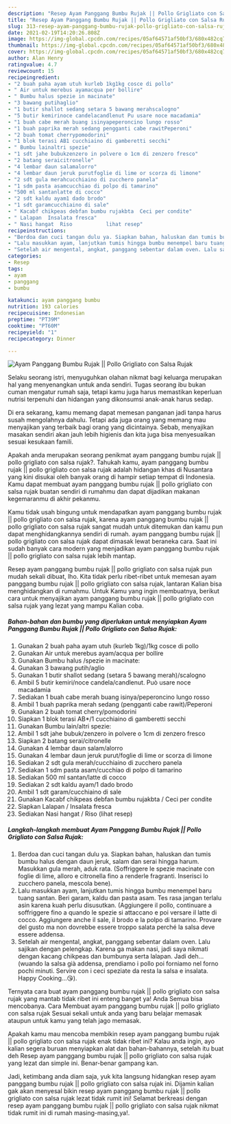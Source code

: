 ```yaml
---
description: "Resep Ayam Panggang Bumbu Rujak || Pollo Grigliato con Salsa Rujak yang nikmat Untuk Jualan"
title: "Resep Ayam Panggang Bumbu Rujak || Pollo Grigliato con Salsa Rujak yang nikmat Untuk Jualan"
slug: 313-resep-ayam-panggang-bumbu-rujak-pollo-grigliato-con-salsa-rujak-yang-nikmat-untuk-jualan
date: 2021-02-19T14:20:26.808Z
image: https://img-global.cpcdn.com/recipes/05af64571af50bf3/680x482cq70/ayam-panggang-bumbu-rujak-pollo-grigliato-con-salsa-rujak-foto-resep-utama.jpg
thumbnail: https://img-global.cpcdn.com/recipes/05af64571af50bf3/680x482cq70/ayam-panggang-bumbu-rujak-pollo-grigliato-con-salsa-rujak-foto-resep-utama.jpg
cover: https://img-global.cpcdn.com/recipes/05af64571af50bf3/680x482cq70/ayam-panggang-bumbu-rujak-pollo-grigliato-con-salsa-rujak-foto-resep-utama.jpg
author: Alan Henry
ratingvalue: 4.7
reviewcount: 15
recipeingredient:
- "2 buah paha ayam utuh kurleb 1kg1kg cosce di pollo"
- " Air untuk merebus ayamacqua per bollire"
- " Bumbu halus spezie in macinate"
- "3 bawang putihaglio"
- "1 butir shallot sedang setara 5 bawang merahscalogno"
- "5 butir kemirinoce candelacandlenut Pu usare noce macadamia"
- "1 buah cabe merah buang isinyapeperoncino lungo rosso"
- "1 buah paprika merah sedang pengganti cabe rawitPeperoni"
- "2 buah tomat cherrypomodorini"
- "1 blok terasi AB1 cucchiaino di gamberetti secchi"
- " Bumbu lainaltri spezie"
- "1 sdt jahe bubukzenzero in polvere o 1cm di zenzero fresco"
- "2 batang seraicitronelle"
- "4 lembar daun salamalorro"
- "4 lembar daun jeruk purutfoglie di lime or scorza di limone"
- "2 sdt gula merahcucchiaino di zucchero panela"
- "1 sdm pasta asamcucchiao di polpo di tamarino"
- "500 ml santanlatte di cocco"
- "2 sdt kaldu ayam1 dado brodo"
- "1 sdt garamcucchiaino di sale"
- " Kacabf chikpeas debfan bumbu rujakbta  Ceci per condite"
- " Lalapan  Insalata fresca"
- " Nasi hangat  Riso           lihat resep"
recipeinstructions:
- "Berdoa dan cuci tangan dulu ya. Siapkan bahan, haluskan dan tumis bumbu halus dengan daun jeruk, salam dan serai hingga harum. Masukkan gula merah, aduk rata. (Soffriggere le spezie macinate con foglie di lime, alloro e citronella fino a renderle fragranti. Inserisci lo zucchero panela, mescola bene)."
- "Lalu masukkan ayam, lanjutkan tumis hingga bumbu menempel baru tuang santan. Beri garam, kaldu dan pasta asam. Tes rasa jangan terlalu asin karena kuah perlu disusutkan. (Aggiungere il pollo, continuare a soffriggere fino a quando le spezie si attaccano e poi versare il latte di cocco. Aggiungere anche il sale, il brodo e la polpo di tamarino. Provare del gusto ma non dovrebbe essere troppo salata perché la salsa deve essere addensa."
- "Setelah air mengental, angkat, panggang sebentar dalam oven. Lalu sajikan dengan pelengkap. Karena ga makan nasi, jadi saya nikmati dengan kacang chikpeas dan bumbunya serta lalapan. Jadi deh...(wuando la salsa già addensa, prendiamo i pollo poi forniamo nel forno pochi minuti. Servire con i ceci speziate da resta la salsa e insalata. Happy Cooking...😘)."
categories:
- Resep
tags:
- ayam
- panggang
- bumbu

katakunci: ayam panggang bumbu 
nutrition: 193 calories
recipecuisine: Indonesian
preptime: "PT39M"
cooktime: "PT60M"
recipeyield: "1"
recipecategory: Dinner

---
```



![Ayam Panggang Bumbu Rujak || Pollo Grigliato con Salsa Rujak](https://img-global.cpcdn.com/recipes/05af64571af50bf3/680x482cq70/ayam-panggang-bumbu-rujak-pollo-grigliato-con-salsa-rujak-foto-resep-utama.jpg)

Selaku seorang istri, menyuguhkan olahan nikmat bagi keluarga merupakan hal yang menyenangkan untuk anda sendiri. Tugas seorang ibu bukan cuman mengatur rumah saja, tetapi kamu juga harus memastikan keperluan nutrisi terpenuhi dan hidangan yang dikonsumsi anak-anak harus sedap.

Di era  sekarang, kamu memang dapat memesan panganan jadi tanpa harus susah mengolahnya dahulu. Tetapi ada juga orang yang memang mau menyajikan yang terbaik bagi orang yang dicintainya. Sebab, menyajikan masakan sendiri akan jauh lebih higienis dan kita juga bisa menyesuaikan sesuai kesukaan famili. 



Apakah anda merupakan seorang penikmat ayam panggang bumbu rujak || pollo grigliato con salsa rujak?. Tahukah kamu, ayam panggang bumbu rujak || pollo grigliato con salsa rujak adalah hidangan khas di Nusantara yang kini disukai oleh banyak orang di hampir setiap tempat di Indonesia. Kamu dapat membuat ayam panggang bumbu rujak || pollo grigliato con salsa rujak buatan sendiri di rumahmu dan dapat dijadikan makanan kegemaranmu di akhir pekanmu.

Kamu tidak usah bingung untuk mendapatkan ayam panggang bumbu rujak || pollo grigliato con salsa rujak, karena ayam panggang bumbu rujak || pollo grigliato con salsa rujak sangat mudah untuk ditemukan dan kamu pun dapat menghidangkannya sendiri di rumah. ayam panggang bumbu rujak || pollo grigliato con salsa rujak dapat dimasak lewat beraneka cara. Saat ini sudah banyak cara modern yang menjadikan ayam panggang bumbu rujak || pollo grigliato con salsa rujak lebih mantap.

Resep ayam panggang bumbu rujak || pollo grigliato con salsa rujak pun mudah sekali dibuat, lho. Kita tidak perlu ribet-ribet untuk memesan ayam panggang bumbu rujak || pollo grigliato con salsa rujak, lantaran Kalian bisa menghidangkan di rumahmu. Untuk Kamu yang ingin membuatnya, berikut cara untuk menyajikan ayam panggang bumbu rujak || pollo grigliato con salsa rujak yang lezat yang mampu Kalian coba.

<!--inarticleads1-->

##### Bahan-bahan dan bumbu yang diperlukan untuk menyiapkan Ayam Panggang Bumbu Rujak || Pollo Grigliato con Salsa Rujak:

1. Gunakan 2 buah paha ayam utuh (kurleb 1kg)/1kg cosce di pollo
1. Gunakan  Air untuk merebus ayam/acqua per bollire
1. Gunakan  Bumbu halus /spezie in macinate:
1. Gunakan 3 bawang putih/aglio
1. Gunakan 1 butir shallot sedang (setara 5 bawang merah)/scalogno
1. Ambil 5 butir kemiri/noce candela/candlenut. Può usare noce macadamia
1. Sediakan 1 buah cabe merah buang isinya/peperoncino lungo rosso
1. Ambil 1 buah paprika merah sedang (pengganti cabe rawit)/Peperoni
1. Gunakan 2 buah tomat cherry/pomodorini
1. Siapkan 1 blok terasi AB*/1 cucchiaino di gamberetti secchi
1. Gunakan  Bumbu lain/altri spezie:
1. Ambil 1 sdt jahe bubuk/zenzero in polvere o 1cm di zenzero fresco
1. Siapkan 2 batang serai/citronelle
1. Gunakan 4 lembar daun salam/alorro
1. Gunakan 4 lembar daun jeruk purut/foglie di lime or scorza di limone
1. Sediakan 2 sdt gula merah/cucchiaino di zucchero panela
1. Sediakan 1 sdm pasta asam/cucchiao di polpo di tamarino
1. Sediakan 500 ml santan/latte di cocco
1. Sediakan 2 sdt kaldu ayam/1 dado brodo
1. Ambil 1 sdt garam/cucchiaino di sale
1. Gunakan  Kacabf chikpeas debfan bumbu rujakbta / Ceci per condite
1. Siapkan  Lalapan / Insalata fresca
1. Sediakan  Nasi hangat / Riso           (lihat resep)




<!--inarticleads2-->

##### Langkah-langkah membuat Ayam Panggang Bumbu Rujak || Pollo Grigliato con Salsa Rujak:

1. Berdoa dan cuci tangan dulu ya. Siapkan bahan, haluskan dan tumis bumbu halus dengan daun jeruk, salam dan serai hingga harum. Masukkan gula merah, aduk rata. (Soffriggere le spezie macinate con foglie di lime, alloro e citronella fino a renderle fragranti. Inserisci lo zucchero panela, mescola bene).
1. Lalu masukkan ayam, lanjutkan tumis hingga bumbu menempel baru tuang santan. Beri garam, kaldu dan pasta asam. Tes rasa jangan terlalu asin karena kuah perlu disusutkan. (Aggiungere il pollo, continuare a soffriggere fino a quando le spezie si attaccano e poi versare il latte di cocco. Aggiungere anche il sale, il brodo e la polpo di tamarino. Provare del gusto ma non dovrebbe essere troppo salata perché la salsa deve essere addensa.
1. Setelah air mengental, angkat, panggang sebentar dalam oven. Lalu sajikan dengan pelengkap. Karena ga makan nasi, jadi saya nikmati dengan kacang chikpeas dan bumbunya serta lalapan. Jadi deh...(wuando la salsa già addensa, prendiamo i pollo poi forniamo nel forno pochi minuti. Servire con i ceci speziate da resta la salsa e insalata. Happy Cooking...😘).




Ternyata cara buat ayam panggang bumbu rujak || pollo grigliato con salsa rujak yang mantab tidak ribet ini enteng banget ya! Anda Semua bisa mencobanya. Cara Membuat ayam panggang bumbu rujak || pollo grigliato con salsa rujak Sesuai sekali untuk anda yang baru belajar memasak ataupun untuk kamu yang telah jago memasak.

Apakah kamu mau mencoba membikin resep ayam panggang bumbu rujak || pollo grigliato con salsa rujak enak tidak ribet ini? Kalau anda ingin, ayo kalian segera buruan menyiapkan alat dan bahan-bahannya, setelah itu buat deh Resep ayam panggang bumbu rujak || pollo grigliato con salsa rujak yang lezat dan simple ini. Benar-benar gampang kan. 

Jadi, ketimbang anda diam saja, yuk kita langsung hidangkan resep ayam panggang bumbu rujak || pollo grigliato con salsa rujak ini. Dijamin kalian gak akan menyesal bikin resep ayam panggang bumbu rujak || pollo grigliato con salsa rujak lezat tidak rumit ini! Selamat berkreasi dengan resep ayam panggang bumbu rujak || pollo grigliato con salsa rujak nikmat tidak rumit ini di rumah masing-masing,ya!.

